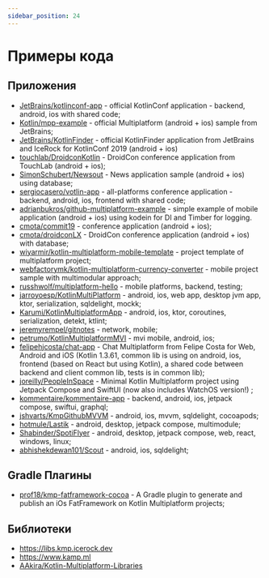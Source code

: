 ```yaml
---
sidebar_position: 24
---
```


# Примеры кода

## Приложения
* [JetBrains/kotlinconf-app](https://github.com/JetBrains/kotlinconf-app) - official KotlinConf application - backend, android, ios with shared code;
* [Kotlin/mpp-example](https://github.com/Kotlin/mpp-example) - official Multiplatform (android + ios) sample from JetBrains;
* [JetBrains/KotlinFinder](https://github.com/JetBrains/KotlinFinder) - official KotlinFinder application from JetBrains and IceRock for KotlinConf 2019 (android + ios)
* [touchlab/DroidconKotlin](https://github.com/touchlab/DroidconKotlin) - DroidCon conference application from TouchLab (android + ios);
* [SimonSchubert/Newsout](https://github.com/SimonSchubert/Newsout) - News application sample (android + ios) using database;
* [sergiocasero/votlin-app](https://github.com/sergiocasero/votlin-app) - all-platforms conference application - backend, android, ios, frontend with shared code;
* [adrianbukros/github-multiplatform-example](https://github.com/adrianbukros/github-multiplatform-example) - simple example of mobile application (android + ios) using kodein for DI and Timber for logging.
* [cmota/commit19](https://github.com/cmota/commit19) - conference application (android + ios);
* [cmota/droidconLX](https://github.com/cmota/droidconLX) - DroidCon conference application (android + ios) with database;
* [wiyarmir/kotlin-multiplatform-mobile-template](https://github.com/wiyarmir/kotlin-multiplatform-mobile-template) - project template of multiplatform project;
* [webfactorymk/kotlin-multiplatform-currency-converter](https://github.com/webfactorymk/kotlin-multiplatform-currency-converter) - mobile project sample with multimodular approach;
* [russhwolf/multiplatform-hello](https://github.com/russhwolf/multiplatform-hello) - mobile platforms, backend, testing;
* [jarroyoesp/KotlinMultiPlatform](https://github.com/jarroyoesp/KotlinMultiPlatform) - android, ios, web app, desktop jvm app, ktor, serialization, sqldelight, mockk;
* [Karumi/KotlinMultiplatformApp](https://github.com/Karumi/KotlinMultiplatformApp) - android, ios, ktor, coroutines, serialization, detekt, ktlint;
* [jeremyrempel/gitnotes](https://github.com/jeremyrempel/gitnotes) - network, mobile;
* [petrumo/KotlinMultiplatformMVI](https://github.com/petrumo/KotlinMultiplatformMVI) - mvi mobile, android, ios;
* [felipehjcosta/chat-app](https://github.com/felipehjcosta/chat-app) - Chat Multiplatform from Felipe Costa for Web, Android and iOS (Kotlin 1.3.61, common lib is using on android, ios, frontend (based on React but using Kotlin), a shared code between backend and client common lib, tests is in common lib);
* [joreilly/PeopleInSpace](https://github.com/joreilly/PeopleInSpace) - Minimal Kotlin Multiplatform project using Jetpack Compose and SwiftUI (now also includes WatchOS version!) ;
* [kommentaire/kommentaire-app](https://github.com/kommentaire/kommentaire-app) - backend, android, ios, jetpack compose, swiftui, graphql;
* [jshvarts/KmpGithubMVVM](https://github.com/jshvarts/KmpGithubMVVM) - android, ios, mvvm, sqldelight, cocoapods;
* [hotmule/Lastik](https://github.com/hotmule/Lastik) - android, desktop, jetpack compose, multimodule;
* [Shabinder/SpotiFlyer](https://github.com/Shabinder/SpotiFlyer) - android, desktop, jetpack compose, web, react, windows, linux;
* [abhishekdewan101/Scout](https://github.com/abhishekdewan101/Scout) - android, ios, sqldelight;

## Gradle Плагины
* [prof18/kmp-fatframework-cocoa](https://github.com/prof18/kmp-fatframework-cocoa) - A Gradle plugin to generate and publish an iOs FatFramework on Kotlin Multiplatform projects;

## Библиотеки
* <https://libs.kmp.icerock.dev>
* <https://www.kamp.ml>
* [AAkira/Kotlin-Multiplatform-Libraries](https://github.com/AAkira/Kotlin-Multiplatform-Libraries)
